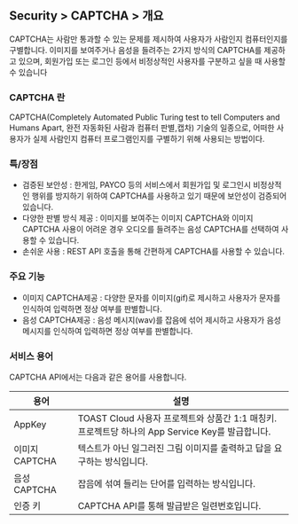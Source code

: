## Security > CAPTCHA > 개요

CAPTCHA는 사람만 통과할 수 있는 문제를 제시하여 사용자가 사람인지 컴퓨터인지를 구별합니다. 이미지를 보여주거나 음성을 들려주는 2가지 방식의 CAPTCHA를 제공하고 있으며, 회원가입 또는 로그인 등에서 비정상적인 사용자를 구분하고 싶을 때 사용할 수 있습니다
 
### CAPTCHA 란

CAPTCHA(Completely Automated Public Turing test to tell Computers and Humans Apart, 완전 자동화된 사람과 컴퓨터 판별,캡차) 기술의 일종으로, 어떠한 사용자가 실제 사람인지 컴퓨터 프로그램인지를 구별하기 위해 사용되는 방법이다.

### 특/장점

- 검증된 보안성 : 한게임, PAYCO 등의 서비스에서 회원가입 및 로그인시 비정상적인 행위를 방지하기 위하여 CAPTCHA를 사용하고 있기 때문에 보안성이 검증되어 있습니다.
- 다양한 판별 방식 제공 : 이미지를 보여주는 이미지 CAPTCHA와 이미지 CAPTCHA 사용이 어려운 경우 오디오를 들려주는 음성 CAPTCHA를 선택하여 사용할 수 있습니다. 
- 손쉬운 사용 : REST API 호출을 통해 간편하게 CAPTCHA를 사용할 수 있습니다. 


### 주요 기능

- 이미지 CAPTCHA제공 : 다양한 문자를 이미지(gif)로 제시하고 사용자가 문자를 인식하여 입력하면 정상 여부를 판별합니다. 
- 음성 CAPTCHA제공 : 음성 메시지(wav)를 잡음에 섞어 제시하고 사용자가 음성 메시지를 인식하여 입력하면 정상 여부를 판별합니다. 

### 서비스 용어

CAPTCHA API에서는 다음과 같은 용어를 사용합니다.

|용어|	설명|
|---|---|
|AppKey|	TOAST Cloud 사용자 프로젝트와 상품간 1:1 매칭키. 프로젝트당 하나의 App Service Key를 발급합니다.|
|이미지 CAPTCHA|	텍스트가 아닌 일그러진 그림 이미지를 출력하고 답을 요구하는 방식입니다.|
|음성 CAPTCHA|	잡음에 섞여 들리는 단어를 입력하는 방식입니다.|
|인증 키|	CAPTCHA API를 통해 발급받은 일련번호입니다.|